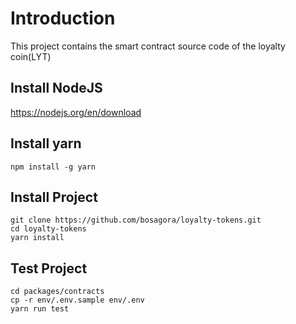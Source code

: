 # Introduction

This project contains the smart contract source code of the loyalty coin(LYT)

## Install NodeJS

https://nodejs.org/en/download

## Install yarn

```shell
npm install -g yarn
```

## Install Project

```shell
git clone https://github.com/bosagora/loyalty-tokens.git
cd loyalty-tokens
yarn install
```

## Test Project

```shell
cd packages/contracts
cp -r env/.env.sample env/.env
yarn run test
```
